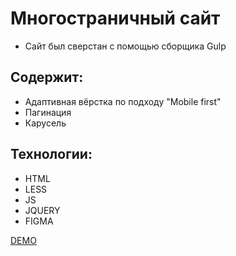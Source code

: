 # Многостраничный сайт
* Сайт был сверстан с помощью сборщика Gulp
## Содержит:

* Адаптивная вёрстка по подходу "Mobile first"
* Пагинация
* Карусель

## Технологии:

* HTML
* LESS
* JS
* JQUERY
* FIGMA

[DEMO](https://artemtolmachev.github.io/anna/index.html)
